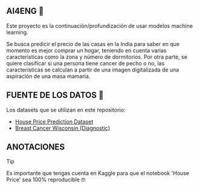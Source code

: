 ## AI4ENG 🔬
Este proyecto es la continuación/profundización de usar modelos machine learning.

Se busca predicir el precio de las casas en la India para saber en que momento es mejor comprar un hogar, teniendo en cuenta varias caracteristicas como la zona y número de dormitorios. Por otra parte, se quiere clasificar si una persona tiene cancer de pecho o no, las características se calculan a partir de una imagen digitalizada de una aspiración de una masa mamaria.

## FUENTE DE LOS DATOS 📄
Los datasets que se utilizan en este repositorio:
- [House Price Prediction Dataset](https://www.kaggle.com/datasets/jacksondivakarr/house-price-prediction-dataset)
- [Breast Cancer Wisconsin (Diagnostic)](https://archive.ics.uci.edu/dataset/17/breast+cancer+wisconsin+diagnostic)

## ANOTACIONES
> [!TIP]
> Es importante que tengas cuenta en Kaggle para que el notebook 'House Price' sea 100% reproducible 🤓
